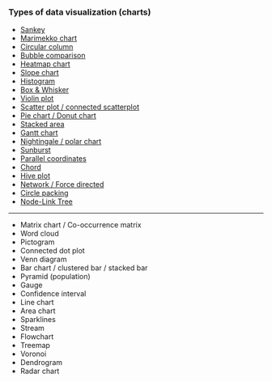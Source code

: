 ### Types of data visualization (charts)
* [Sankey](https://stevengetz.github.io/Assignment_1/assignments/assignment_01.html)
* [Marimekko chart](https://lohry.github.io/DV-Website/assignments/assignment_01.html)
* [Circular column](https://joshjochjozh.github.io/testRepo/assignments/assignment_01.html)
* [Bubble comparison](https://matthiaskn.github.io/Data_Vis_Assignment_1/assignments/assignment_01.html)
* [Heatmap chart](https://webthethird.github.io/testSite/assignments/assignment_01.html)
* [Slope chart](https://ue2116.github.io/myfirstwebsite/assigments/assignment_01.html)
* [Histogram](https://carmelo92.github.io/Website_datavis/assignments/assignment_01.html)
* [Box & Whisker](https://ericywong.github.io/DataViz/pages/assignments/boxandwhisker.html)
* [Violin plot](https://andreeaseusan.github.io/Git_DataViz_Website/assignments/assignment_01.html)
* [Scatter plot / connected scatterplot](https://eduardomontiel.github.io/Test/assignment/assignment_01.html)
* [Pie chart / Donut chart](https://tolaoniyangi.github.io/DataVis_Assignment1/assignments/assignment1_pages.html#HISTORY)
* [Stacked area](http://www.srimmele.com/class_website_ARCHA4892/assignments/assignment_01.html)
* [Gantt chart](https://isabelxiao.github.io/website/assignments/assignment_01.html)
* [Nightingale / polar chart](https://shahneez.github.io/Nightingale/assignments/assignment_01.html)
* [Sunburst](https://tabbiasov.github.io/DataVis2017-ghp/assignments/assignment_01.html)
* [Parallel coordinates](https://rff2107.github.io/assignments/assignment_01.html)
* [Chord](https://heipihanhan.github.io/MyWebsite/assignments/assignment_01.html)
* [Hive plot](https://rdottle.github.io/datavis-website/assignments/01_assignment.html)
* [Network / Force directed](https://jesfaejohn.github.io/Networkgraph_ForceDirected/assign/NG01.html)
* [Circle packing](https://majedabdulsamad.github.io/Class3/assignments/assignment_01.html)
* [Node-Link Tree](https://claradykstra.github.io/HelloWorld/assignments/assignment_01.html)

---

* Matrix chart / Co-occurrence matrix
* Word cloud
* Pictogram
* Connected dot plot
* Venn diagram
* Bar chart / clustered bar / stacked bar
* Pyramid (population)
* Gauge
* Confidence interval
* Line chart
* Area chart
* Sparklines
* Stream
* Flowchart
* Treemap
* Voronoi
* Dendrogram
* Radar chart
